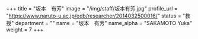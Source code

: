 +++
title = "坂本　有芳"
image = "/img/staff/坂本有芳.jpg"
profile_url = "https://www.naruto-u.ac.jp/edb/researcher/2014032500016/"
status = "教授"
department = ""
name = "坂本　有芳"
name_alpha = "SAKAMOTO Yuka"
weight = 7
+++